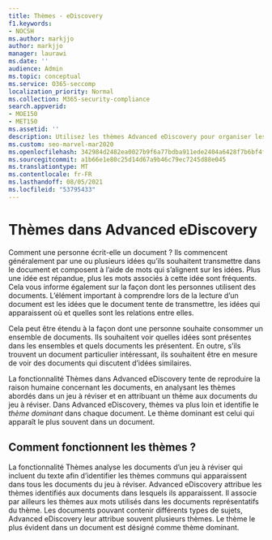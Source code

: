 ```yaml
---
title: Thèmes - eDiscovery
f1.keywords:
- NOCSH
ms.author: markjjo
author: markjjo
manager: laurawi
ms.date: ''
audience: Admin
ms.topic: conceptual
ms.service: O365-seccomp
localization_priority: Normal
ms.collection: M365-security-compliance
search.appverid:
- MOE150
- MET150
ms.assetid: ''
description: Utilisez les thèmes Advanced eDiscovery pour organiser les ensembles de révision en trouvant le thème dominant dans chaque document.
ms.custom: seo-marvel-mar2020
ms.openlocfilehash: 342984d2482ea0027b9f6a77bdba911ede2404a6428f7b6bf4fb7a397c8c65a7
ms.sourcegitcommit: a1b66e1e80c25d14d67a9b46c79ec7245d88e045
ms.translationtype: MT
ms.contentlocale: fr-FR
ms.lasthandoff: 08/05/2021
ms.locfileid: "53795433"
---
```

# <a name="themes-in-advanced-ediscovery"></a>Thèmes dans Advanced eDiscovery

Comment une personne écrit-elle un document ? Ils commencent généralement par une ou plusieurs idées qu’ils souhaitent transmettre dans le document et composent à l’aide de mots qui s’alignent sur les idées. Plus une idée est répandue, plus les mots associés à cette idée sont fréquents. Cela vous informe également sur la façon dont les personnes utilisent des documents. L’élément important à comprendre lors de la lecture d’un document est les idées que le document tente de transmettre, les idées qui apparaissent où et quelles sont les relations entre elles.

Cela peut être étendu à la façon dont une personne souhaite consommer un ensemble de documents. Ils souhaitent voir quelles idées sont présentes dans les ensembles et quels documents les présentent. En outre, s’ils trouvent un document particulier intéressant, ils souhaitent être en mesure de voir des documents qui discutent d’idées similaires.

La fonctionnalité Thèmes dans Advanced eDiscovery tente de reproduire la raison  humaine concernant les documents, en analysant les thèmes abordés dans un jeu à réviser et en attribuant un thème aux documents du jeu à réviser. Dans Advanced eDiscovery, thèmes va plus loin et identifie le *thème dominant* dans chaque document. Le thème dominant est celui qui apparaît le plus souvent dans un document.

## <a name="how-does-themes-work"></a>Comment fonctionnent les thèmes ?

La fonctionnalité Thèmes analyse les documents d’un jeu à réviser qui incluent du texte afin d’identifier les thèmes communs qui apparaissent dans tous les documents du jeu à réviser. Advanced eDiscovery attribue les thèmes identifiés aux documents dans lesquels ils apparaissent. Il associe par ailleurs les thèmes aux mots utilisés dans les documents représentatifs du thème. Les documents pouvant contenir différents types de sujets, Advanced eDiscovery leur attribue souvent plusieurs thèmes. Le thème le plus évident dans un document est désigné comme thème dominant.
